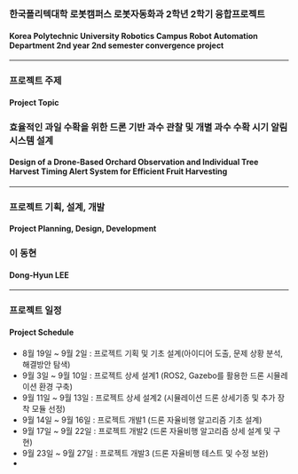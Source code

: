 ### 한국폴리텍대학 로봇캠퍼스 로봇자동화과 2학년 2학기 융합프로젝트
#### Korea Polytechnic University Robotics Campus Robot Automation Department 2nd year 2nd semester convergence project
----------------------------------------------------------------------------------------------------------------------------------
### 프로젝트 주제
#### Project Topic
### 효율적인 과일 수확을 위한 드론 기반 과수 관찰 및 개별 과수 수확 시기 알림 시스템 설계
#### Design of a Drone-Based Orchard Observation and Individual Tree Harvest Timing Alert System for Efficient Fruit Harvesting
----------------------------------------------------------------------------------------------------------------------------------
### 프로젝트 기획, 설계, 개발
#### Project Planning, Design, Development
### 이 동현
#### Dong-Hyun LEE
----------------------------------------------------------------------------------------------------------------------------------
### 프로젝트 일정
#### Project Schedule
* 8월 19일 ~ 9월 2일  : 프로젝트 기획 및 기초 설계(아이디어 도출, 문제 상황 분석, 해결방안 탐색)
* 9월 3일  ~ 9월 10일 : 프로젝트 상세 설계1 (ROS2, Gazebo를 활용한 드론 시뮬레이션 환경 구축)
* 9월 11일 ~ 9월 13일 : 프로젝트 상세 설계2 (시뮬레이션 드론 상세기종 및 추가 장착 모듈 선정)
* 9월 14일 ~ 9월 16일 : 프로젝트 개발1 (드론 자율비행 알고리즘 기초 설계)
* 9월 17일 ~ 9월 22일 : 프로젝트 개발2 (드론 자율비행 알고리즘 상세 설계 및 구현)
* 9월 23일 ~ 9월 27일 : 프로젝트 개발3 (드론 자율비행 테스트 및 수정 보완)
* 
